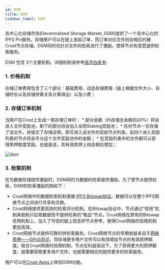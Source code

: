 ```yaml
---
id: DSM
title: DSM
sidebar_label: DSM
---
```



去中心化存储市场(Decentralized Storage Market, DSM)提供了一个去中心化的IPFS Pin服务。存储用户可以在链上发起订单，而订单对应文件则会相应的被Crust节点存储。DSM同时也针对文件的检索进行了激励，使得节点有意愿提供检索服务。

DSM 包含 3个主要机制。详细机制请参考[经济白皮书](https://crust-data.oss-cn-shanghai.aliyuncs.com/crust-home/whitepapers/ecowhitepaper.pdf):

### 1. 价格机制

存储订单费用包含了三个部分：基础费用、动态存储费用（链上根据文件大小、存储时长以及存储供需关系计算得出）以及小费；

### 2. 存储订单机制

当用户在Crust上生成一笔存储订单时：
    * 部分金额（约存储总金额的20%）将会进入文件奖励池，剩下的部分将会加入全网Staking奖励池；
    * 任何节点一旦存储了该文件，并提交了存储证明，即可进入该文件的奖励节点列表。前四个进入奖励列表的节点将会平分这个文件奖励池中的金额；
    * 在奖励列表中的文件都可以获得质押额度奖励。也就是说，其有效质押上线会相应增加；

![dsm](https://crust-data.oss-cn-shanghai.aliyuncs.com/wiki/learn/dsm.png)

### 3. 检索机制
在为数据存储提供激励时，DSM同时为数据的检索提供激励。为了使节点提供检索，DSM的检索激励机制如下：
   * Crust网络中的数据检索机制遵循 [IPFS Bitswap协议](https://docs.ipfs.io/concepts/bitswap/)。数据可以在整个IPFS网络节点之间进行共享和交换。
   * Crust网络提供更高效的检索评分机制。在Bitswap协议中，节点通过“信用”机制来抵制只拉取数据而不提供检索的“吸血”节点。Crust网络在原有的Bitswap信用机制上，加入了可信的链上信息供节点参考，使得Crust网络的信用机制更加高效。
   * Crust网络节点提供可靠的供检索服务。Crust网络节点的早期收益来自于[网络质押——GPoS共识](GPoS.md)，而存储更多用户文件可以有效增加节点的有效质押额度。结合Crust网络的信用机制，节点在利益驱动下，为了获得更大的质押额度，就需要获取更多用户文件，也就需要相应的提供更多的检索服务。

用户可以在[Crust Apps](https://apps.crust.network/#/storage)上体验DSM功能。
